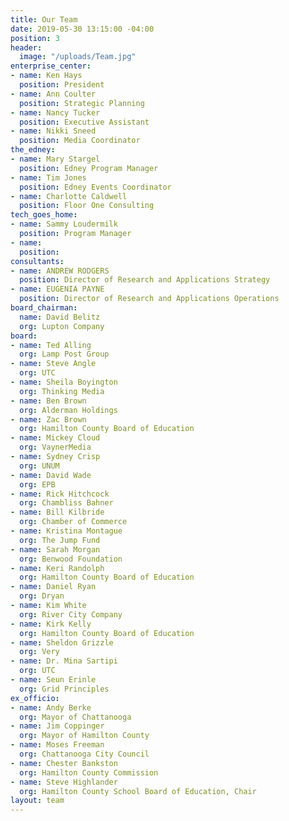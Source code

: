 ```yaml
---
title: Our Team
date: 2019-05-30 13:15:00 -04:00
position: 3
header:
  image: "/uploads/Team.jpg"
enterprise_center:
- name: Ken Hays
  position: President
- name: Ann Coulter
  position: Strategic Planning
- name: Nancy Tucker
  position: Executive Assistant
- name: Nikki Sneed
  position: Media Coordinator
the_edney:
- name: Mary Stargel
  position: Edney Program Manager
- name: Tim Jones
  position: Edney Events Coordinator
- name: Charlotte Caldwell
  position: Floor One Consulting
tech_goes_home:
- name: Sammy Loudermilk
  position: Program Manager
- name: 
  position: 
consultants:
- name: ANDREW RODGERS
  position: Director of Research and Applications Strategy
- name: EUGENIA PAYNE
  position: Director of Research and Applications Operations
board_chairman:
  name: David Belitz
  org: Lupton Company
board:
- name: Ted Alling
  org: Lamp Post Group
- name: Steve Angle
  org: UTC
- name: Sheila Boyington
  org: Thinking Media
- name: Ben Brown
  org: Alderman Holdings
- name: Zac Brown
  org: Hamilton County Board of Education
- name: Mickey Cloud
  org: VaynerMedia
- name: Sydney Crisp
  org: UNUM
- name: David Wade
  org: EPB
- name: Rick Hitchcock
  org: Chambliss Bahner
- name: Bill Kilbride
  org: Chamber of Commerce
- name: Kristina Montague
  org: The Jump Fund
- name: Sarah Morgan
  org: Benwood Foundation
- name: Keri Randolph
  org: Hamilton County Board of Education
- name: Daniel Ryan
  org: Dryan
- name: Kim White
  org: River City Company
- name: Kirk Kelly
  org: Hamilton County Board of Education
- name: Sheldon Grizzle
  org: Very
- name: Dr. Mina Sartipi
  org: UTC
- name: Seun Erinle
  org: Grid Principles
ex_officio:
- name: Andy Berke
  org: Mayor of Chattanooga
- name: Jim Coppinger
  org: Mayor of Hamilton County
- name: Moses Freeman
  org: Chattanooga City Council
- name: Chester Bankston
  org: Hamilton County Commission
- name: Steve Highlander
  org: Hamilton County School Board of Education, Chair
layout: team
---
```


